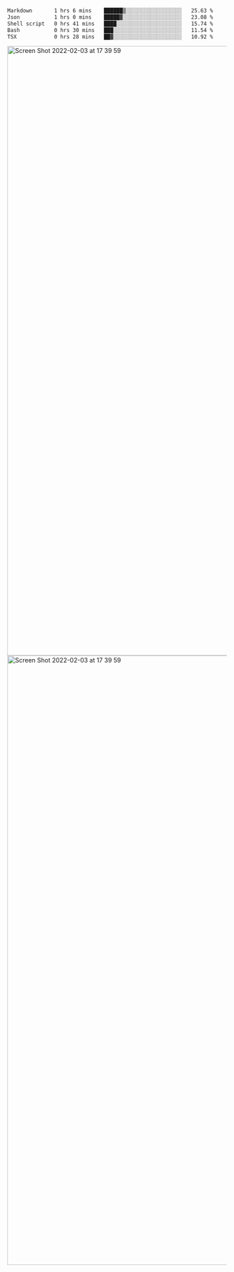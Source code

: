 <!--START_SECTION:waka-->

```txt
Markdown       1 hrs 6 mins    ██████▒░░░░░░░░░░░░░░░░░░   25.63 %
Json           1 hrs 0 mins    █████▓░░░░░░░░░░░░░░░░░░░   23.08 %
Shell script   0 hrs 41 mins   ████░░░░░░░░░░░░░░░░░░░░░   15.74 %
Bash           0 hrs 30 mins   ███░░░░░░░░░░░░░░░░░░░░░░   11.54 %
TSX            0 hrs 28 mins   ██▓░░░░░░░░░░░░░░░░░░░░░░   10.92 %
```

<!--END_SECTION:waka-->

<img width="1400" alt="Screen Shot 2022-02-03 at 17 39 59" src="https://user-images.githubusercontent.com/45716542/152387304-f2b60485-53a6-4f4b-a818-5cefb1b0c0ae.png">
<img width="1400" alt="Screen Shot 2022-02-03 at 17 39 59" src="https://user-images.githubusercontent.com/45716542/152387273-ea5cdf21-2a45-44da-8bef-00c1763b1d42.png">
